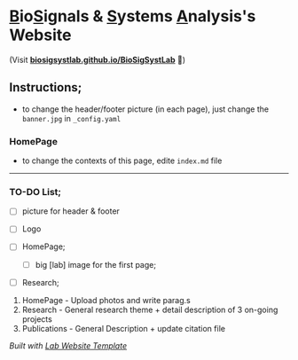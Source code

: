 
# <ins>B</ins>io<ins>S</ins>ignals & <ins>S</ins>ystems <ins>A</ins>nalysis's Website
(Visit **[biosigsystlab.github.io/BioSigSystLab](https://biosigsystlab.github.io/BioSigSystLab)** 🚀)

## Instructions;
* to change the header/footer picture (in each page), just change the ``banner.jpg`` in ``_config.yaml``

### HomePage
* to change the contexts of this page, edite ``index.md`` file

---
### TO-DO List;
- [ ] picture for header & footer 
- [ ] Logo 
- [ ] HomePage;
  - [ ] big [lab] image for the first page;
- [ ] Research;


1. HomePage - Upload photos and write parag.s
2. Research - General research theme + detail description of 3 on-going projects
3. Publications - General Description + update citation file

_Built with [Lab Website Template](https://greene-lab.gitbook.io/lab-website-template-docs)_
